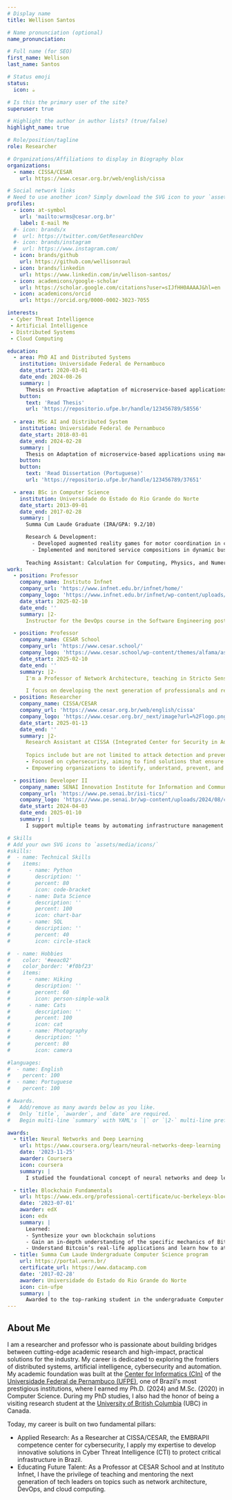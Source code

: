 ```yaml
---
# Display name
title: Wellison Santos

# Name pronunciation (optional)
name_pronunciation: 

# Full name (for SEO)
first_name: Wellison
last_name: Santos

# Status emoji
status:
  icon: ☕️

# Is this the primary user of the site?
superuser: true

# Highlight the author in author lists? (true/false)
highlight_name: true

# Role/position/tagline
role: Researcher

# Organizations/Affiliations to display in Biography blox
organizations:
  - name: CISSA/CESAR
    url: https://www.cesar.org.br/web/english/cissa

# Social network links
# Need to use another icon? Simply download the SVG icon to your `assets/media/icons/` folder.
profiles:
  - icon: at-symbol
    url: 'mailto:wrms@cesar.org.br'
    label: E-mail Me
  #- icon: brands/x
  #  url: https://twitter.com/GetResearchDev
  #- icon: brands/instagram
  #  url: https://www.instagram.com/
  - icon: brands/github
    url: https://github.com/wellisonraul
  - icon: brands/linkedin
    url: https://www.linkedin.com/in/wellison-santos/
  - icon: academicons/google-scholar
    url: https://scholar.google.com/citations?user=sIJfHH0AAAAJ&hl=en
  - icon: academicons/orcid
    url: https://orcid.org/0000-0002-3023-7055

interests:
 - Cyber Threat Intelligence
 - Artificial Intelligence
 - Distributed Systems
 - Cloud Computing

education:
  - area: PhD AI and Distributed Systems
    institution: Universidade Federal de Pernambuco
    date_start: 2020-03-01
    date_end: 2024-08-26
    summary: |
      Thesis on Proactive adaptation of microservice-based applications. Supervised by [Nelson Rosa](https://www.cin.ufpe.br/~nsr/) and [George Cavalcanti](https://darmiton.com/). Published papers at one Springer journal, one Elsevier journal and one IEEE conference.
    button:
      text: 'Read Thesis'
      url: 'https://repositorio.ufpe.br/handle/123456789/58556'
      
  - area: MSc AI and Distributed System
    institution: Universidade Federal de Pernambuco
    date_start: 2018-03-01
    date_end: 2024-02-28
    summary: |
      Thesis on Adaptation of microservice-based applications using machine learning.  Supervised by [Nelson Rosa](https://www.cin.ufpe.br/~nsr/) and [George Cavalcanti](https://darmiton.com/). Published papers at one SBRC conference.
    button:
    button:
      text: 'Read Dissertation (Portuguese)'
      url: 'https://repositorio.ufpe.br/handle/123456789/37651'

  - area: BSc in Computer Science
    institution: Universidade do Estado do Rio Grande do Norte
    date_start: 2013-09-01
    date_end: 2017-02-28
    summary: |
      Summa Cum Laude Graduate (IRA/GPA: 9.2/10)

      Research & Development: 
        - Developed augmented reality games for motor coordination in children; 
        - Implemented and monitored service compositions in dynamic business environments, focusing on runtime verification with formal techniques.
        
      Teaching Assistant: Calculation for Computing, Physics, and Numerical Calculation.
work:
  - position: Professor
    company_name: Instituto Infnet
    company_url: 'https://www.infnet.edu.br/infnet/home/'
    company_logo: 'https://www.infnet.edu.br/infnet/wp-content/uploads/sites/18/2021/10/infnet-30-horizontal-padrao@300x-8-2048x529.png'
    date_start: 2025-02-10
    date_end: ''
    summary: |2-
      Instructor for the DevOps course in the Software Engineering postgraduate program at MIT, with a focus on the .NET platform. Also served as Instructor for the LPIC-1 Fundamentals and Administration and LPIC-1 Advanced Administration courses in the Network Engineering postgraduate program at MIT.

  - position: Professor
    company_name: CESAR School
    company_url: 'https://www.cesar.school/'
    company_logo: 'https://www.cesar.school/wp-content/themes/alfama/assets/img/marca.svg'
    date_start: 2025-02-10
    date_end: ''
    summary: |2-
      I'm a Professor of Network Architecture, teaching in Stricto Sensu (Undergraduate, Master's and PhD programs). 

      I focus on developing the next generation of professionals and researchers in exciting fields like Cybersecurity, Artificial Intelligence, Adaptive Systems, and Cloud Computing.
  - position: Researcher
    company_name: CISSA/CESAR
    company_url: 'https://www.cesar.org.br/web/english/cissa'
    company_logo: 'https://www.cesar.org.br/_next/image?url=%2Flogo.png&w=128&q=75'
    date_start: 2025-01-13
    date_end: ''
    summary: |2-
      Research Assistant at CISSA (Integrated Center for Security in Advanced Systems) at CESAR, where I focus on enhancing cybersecurity solutions through research in distributed systems and artificial intelligence.
      
      Topics include but are not limited to attack detection and prevention analysis, threat mining, forensic analysis, incident response, and correlations of anomalous behaviors in networks and systems.
      - Focused on cybersecurity, aiming to find solutions that ensure the security and integrity of people’s interactions in the digital environment.
      - Empowering organizations to identify, understand, prevent, and respond more effectively to known and unknown threats.

  - position: Developer II
    company_name: SENAI Innovation Institute for Information and Communication Technologies
    company_url: 'https://www.pe.senai.br/isi-tics/'
    company_logo: 'https://www.pe.senai.br/wp-content/uploads/2024/08/cropped-Marcas-Sistema-FIEPE-SENAI_colorida.png'
    date_start: 2024-04-03
    date_end: 2025-01-10
    summary: |
      I support multiple teams by automating infrastructure management and streamlining processes. My expertise includes creating scalable cloud environments (AWS), containerisation (Docker), and workflow automation. I also configure services, manage databases, set up VPNs, and work with identity providers. Additionally, I utilise CI/CD tools (Jenkins, GitHub Actions) for efficient deployments and leverage Python for automation.

# Skills
# Add your own SVG icons to `assets/media/icons/`
#skills:
#  - name: Technical Skills
#    items:
#      - name: Python
#        description: ''
#        percent: 80
#        icon: code-bracket
#      - name: Data Science
#        description: ''
#        percent: 100
#        icon: chart-bar
#      - name: SQL
#        description: ''
#        percent: 40
#        icon: circle-stack

#  - name: Hobbies
#    color: '#eeac02'
#    color_border: '#f0bf23'
#    items:
#      - name: Hiking
#        description: ''
#        percent: 60
#        icon: person-simple-walk
#      - name: Cats
#        description: ''
#        percent: 100
#        icon: cat
#      - name: Photography
#        description: ''
#        percent: 80
#        icon: camera

#languages:
#  - name: English
#    percent: 100
#  - name: Portuguese
#    percent: 100

# Awards.
#   Add/remove as many awards below as you like.
#   Only `title`, `awarder`, and `date` are required.
#   Begin multi-line `summary` with YAML's `|` or `|2-` multi-line prefix and indent 2 spaces below.

awards:
  - title: Neural Networks and Deep Learning
    url: https://www.coursera.org/learn/neural-networks-deep-learning
    date: '2023-11-25'
    awarder: Coursera
    icon: coursera
    summary: |
      I studied the foundational concept of neural networks and deep learning. By the end, I was familiar with the significant technological trends driving the rise of deep learning; build, train, and apply fully connected deep neural networks; implement efficient (vectorized) neural networks; identify key parameters in a neural network’s architecture; and apply deep learning to your own applications.

  - title: Blockchain Fundamentals
    url: https://www.edx.org/professional-certificate/uc-berkeleyx-blockchain-fundamentals
    date: '2023-07-01'
    awarder: edX
    icon: edx
    summary: |
      Learned:
      - Synthesize your own blockchain solutions
      - Gain an in-depth understanding of the specific mechanics of Bitcoin
      - Understand Bitcoin’s real-life applications and learn how to attack and destroy Bitcoin, Ethereum, smart contracts and Dapps, and alternatives to Bitcoin’s Proof-of-Work consensus algorithm
  - title: Summa Cum Laude Undergraduate Computer Science program
    url: https://portal.uern.br/
    certificate_url: https://www.datacamp.com
    date: '2017-02-28'
    awarder: Universidade do Estado do Rio Grande do Norte
    icon: cin-ufpe
    summary: |
      Awarded to the top-ranking student in the undergraduate Computer Science program, recognizing exceptional academic performance throughout my studies. 
---
```


## About Me

I am a researcher and professor who is passionate about building bridges between cutting-edge academic research and high-impact, practical solutions for the industry. My career is dedicated to exploring the frontiers of distributed systems, artificial intelligence, cybersecurity and automation. My academic foundation was built at the [Center for Informatics (CIn)](https://portal.cin.ufpe.br/) of the [Universidade Federal de Pernambuco (UFPE)](https://www.ufpe.br/), one of Brazil's most prestigious institutions, where I earned my Ph.D. (2024) and M.Sc. (2020) in Computer Science. During my PhD studies, I also had the honor of being a visiting research student at the [University of British Columbia](https://www.ubc.ca/) (UBC) in Canada. 

Today, my career is built on two fundamental pillars:

- Applied Research: As a Researcher at CISSA/CESAR, the EMBRAPII competence center for cybersecurity, I apply my expertise to develop innovative solutions in Cyber Threat Intelligence (CTI) to protect critical infrastructure in Brazil.
- Educating Future Talent: As a Professor at CESAR School and at Instituto Infnet, I have the privilege of teaching and mentoring the next generation of tech leaders on topics such as network architecture, DevOps, and cloud computing.